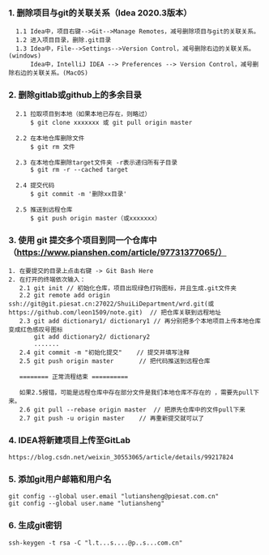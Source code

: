 ### 1. 删除项目与git的关联关系（Idea 2020.3版本）
````
  1.1 Idea中，项目右键-->Git-->Manage Remotes，减号删除项目与git的关联关系。
  1.2 进入项目目录，删除.git目录
  1.3 Idea中，File-->Settings-->Version Control，减号删除右边的关联关系。(windows)
      Idea中，IntelliJ IDEA --> Preferences --> Version Control，减号删除右边的关联关系。(MacOS)
````

### 2. 删除gitlab或github上的多余目录
````
  2.1 拉取项目到本地（如果本地已存在，则略过）
      $ git clone xxxxxxx 或 git pull origin master

  2.2 在本地仓库删除文件
      $ git rm 文件

  2.3 在本地仓库删除target文件夹 -r表示递归所有子目录
      $ git rm -r --cached target

  2.4 提交代码
      $ git commit -m '删除xx目录'

  2.5 推送到远程仓库
      $ git push origin master（或xxxxxxx）
````

### 3. 使用 git 提交多个项目到同一个仓库中（https://www.pianshen.com/article/97731377065/）
````
1. 在要提交的目录上点击右键 -> Git Bash Here
2. 在打开的终端依次输入：
   2.1 git init	// 初始化仓库，项目出现绿色打钩图标，并且生成.git文件夹
   2.2 git remote add origin ssh://git@git.piesat.cn:27022/ShuiLiDepartment/wrd.git(或https://github.com/leon1509/note.git)	// 把仓库关联到远程地址
   2.3 git add dictionary1/ dictionary1	// 再分别把多个本地项目上传本地仓库 变成红色感叹号图标
       git add dictionary2/ dictionary2
       .......
   2.4 git commit -m "初始化提交"	// 提交并填写注释
   2.5 git push origin master		// 把代码推送到远程仓库

   ======== 正常流程结束 ==========

   如果2.5报错，可能是远程仓库中存在部分文件是我们本地仓库不存在的 ，需要先pull下来。
   2.6 git pull --rebase origin master	// 把原先仓库中的文件pull下来
   2.7 git push -u origin master	// 再重新提交就可以了
````

### 4. IDEA将新建项目上传至GitLab
````
https://blog.csdn.net/weixin_30553065/article/details/99217824
````

### 5. 添加git用户邮箱和用户名
````
git config --global user.email "lutiansheng@piesat.com.cn"
git config --global user.name "lutiansheng"
````

### 6. 生成git密钥
````
ssh-keygen -t rsa -C "l.t...s....@p..s...com.cn"
````
